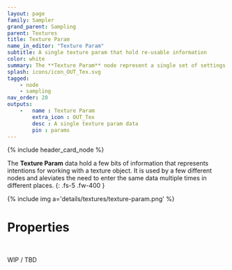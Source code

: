 ```yaml
---
layout: page
family: Sampler
grand_parent: Sampling
parent: Textures
title: Texture Param
name_in_editor: "Texture Param"
subtitle: A single texture param that hold re-usable information
color: white
summary: The **Texture Param** node represent a single set of settings that pertain to a specific texture.
splash: icons/icon_OUT_Tex.svg
tagged: 
    - node
    - sampling
nav_order: 20
outputs:
    -   name : Texture Param
        extra_icon : OUT_Tex
        desc : A single texture param data
        pin : params
---
```


{% include header_card_node %}

The **Texture Param** data hold a few bits of information that represents intentions for working with a texture object. It is used by a few different nodes and aleviates the need to enter the same data multiple times in different places.
{: .fs-5 .fw-400 }

{% include img a='details/textures/texture-param.png' %}

# Properties
<br>

WIP / TBD